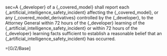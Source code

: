 sec=A {_developer} of a {_covered_model} shall report each {_artificial_intelligence_safety_incident} affecting the {_covered_model}, or any {_covered_model_derivatives} controlled by the {_developer}, to the Attorney General within 72 hours of the {_developer} learning of the {_artificial_intelligence_safety_incident} or within 72 hours of the {_developer} learning facts sufficient to establish a reasonable belief that an {_artificial_intelligence_safety_incident} has occurred.

=[G/Z/Base]
